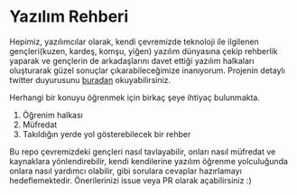 # Yazılım Rehberi

Hepimiz, yazılımcılar olarak, kendi çevremizde teknoloji ile ilgilenen gençleri(kuzen, kardeş, komşu, yiğen) yazılım dünyasına çekip rehberlik yaparak ve gençlerin de arkadaşlarını davet ettiği yazılım halkaları oluşturarak güzel sonuçlar çıkarabileceğimize inanıyorum. Projenin detaylı twitter duyurusunu [buradan](https://twitter.com/farukozderim/status/1556355771335643142?s=20&t=xckRYv0u8D6BxXQCGVHfUw) okuyabilirsiniz.

Herhangi bir konuyu öğrenmek için birkaç şeye ihtiyaç bulunmakta.

1. Öğrenim halkası
2. Müfredat
3. Takıldığın yerde yol gösterebilecek bir rehber

Bu repo çevremizdeki gençleri nasıl tavlayabilir, onları nasıl müfredat ve kaynaklara yönlendirebilir, kendi kendilerine yazılım öğrenme yolculuğunda onlara nasıl yardımcı olabilir, gibi sorulara cevaplar hazırlamayı hedeflemektedir. Önerilerinizi issue veya PR olarak açabilirsiniz :)
